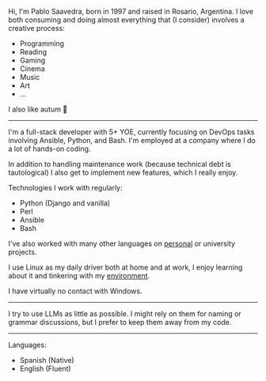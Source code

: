 Hi, I'm Pablo Saavedra, born in 1997 and raised in Rosario, Argentina. I love both consuming and doing almost everything that (I consider) involves a creative process:

- Programming
- Reading
- Gaming
- Cinema
- Music
- Art
- ...

I also like autum 🍂

---

I'm a full-stack developer with 5+ YOE, currently focusing on DevOps tasks involving Ansible, Python, and Bash. I'm employed at a company where I do a lot of hands-on coding.

In addition to handling maintenance work (because technical debt is tautological) I also get to implement new features, which I really enjoy.

Technologies I work with regularly:

- Python (Django and vanilla)
- Perl
- Ansible
- Bash

I've also worked with many other languages on [personal](https://pablos123.github.io/items/projects/projects.html) or university projects.

I use Linux as my daily driver both at home and at work, I enjoy learning about it and tinkering with my [environment](https://github.com/pablos123/environment).

I have virtually no contact with Windows.

---

I try to use LLMs as little as possible. I might rely on them for naming or grammar discussions, but I prefer to keep them away from my code.

---

Languages:

- Spanish (Native)
- English (Fluent)
